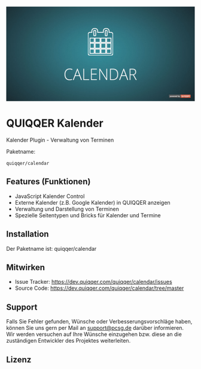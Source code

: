 ![QUIQQER Calendar](bin/images/Readme.jpg)

QUIQQER Kalender
========

Kalender Plugin - Verwaltung von Terminen

Paketname:

    quiqqer/calendar


Features (Funktionen)
--------

- JavaScript Kalender Control
- Externe Kalender (z.B. Google Kalender) in QUIQQER anzeigen
- Verwaltung und Darstellung von Terminen
- Spezielle Seitentypen und Bricks für Kalender und Termine


Installation
------------

Der Paketname ist: quiqqer/calendar


Mitwirken
----------

- Issue Tracker: https://dev.quiqqer.com/quiqqer/calendar/issues
- Source Code: https://dev.quiqqer.com/quiqqer/calendar/tree/master


Support
-------

Falls Sie Fehler gefunden, Wünsche oder Verbesserungsvorschläge haben, 
können Sie uns gern per Mail an support@pcsg.de darüber informieren.  
Wir werden versuchen auf Ihre Wünsche einzugehen bzw. diese an die 
zuständigen Entwickler des Projektes weiterleiten.


Lizenz
-------
